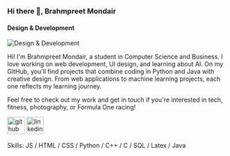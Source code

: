 ### Hi there 👋, Brahmpreet Mondair
#### Design & Development
![Design & Development](https://media.licdn.com/dms/image/D5616AQGip84avbOFtQ/profile-displaybackgroundimage-shrink_350_1400/0/1680648533950?e=1710979200&v=beta&t=QZQvA_zbAApb698anm7F8dq98MV36yQlQEYGkFIZNw8)

Hi! I'm Brahmpreet Mondair, a student in Computer Science and Business. I love working on web development, UI design, and learning about AI. On my GitHub, you'll find projects that combine coding in Python and Java with creative design. From web applications to machine learning projects, each one reflects my learning journey.

Feel free to check out my work and get in touch if you're interested in tech, fitness, photography, or Formula One racing!


[<img src='https://cdn.jsdelivr.net/npm/simple-icons@3.0.1/icons/github.svg' alt='github' height='40'>](https://github.com/Brahm04)  [<img src='https://cdn.jsdelivr.net/npm/simple-icons@3.0.1/icons/linkedin.svg' alt='linkedin' height='40'>](https://www.linkedin.com/in/brahm-mondair/)  


Skills: JS / HTML / CSS / Python / C++ / C / SQL / Latex / Java

